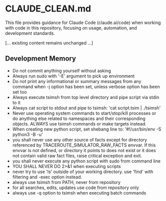 # CLAUDE_CLEAN.md

This file provides guidance for Claude Code (claude.ai/code) when working with code in this repository, focusing on usage, automation, and development standards.

[... existing content remains unchanged ...]

## Development Memory

- Do not commit anything yourself without asking
- Always run sudo with '-E' argument to pick up environment
- Do not print any informational or summary messages from any command when -j option has been set, unless verbose option has been set too
- Always execute tsimsh from top level directory and pipe script via stdin to it
- Always cat script to stdout and pipe to tsimsh:  'cat script.tsim | ./tsimsh'
- Never use operating system commands to start/stop/kill processes or do anything else related to namespaces and their corresponding objects. ALWAYS use tsimsh commands or make targets instead.
- When creating new python script, set shebang line to: '#!/usr/bin/env -S python3 -B -u'
- you shall never use any other source of facts except for directory referenced by TRACEROUTE_SIMULATOR_RAW_FACTS envvar. If this envvar is not defined, or directory it points to does not exist or it does not contain valid raw fact files, raise critical exception and exit.
- you shall never execute any python script with sudo from command line
- YOU SHALL NEVER DO 2>&1 when executing scripts
- never try to use 'ls' outside of your working directory. use 'find' with filtering and -exec option instead.
- always use tsimsh from PATH, never from repository
- for all searches, edits, updates use code from repository only
- always use -q option to tsimsh when executing batch commands